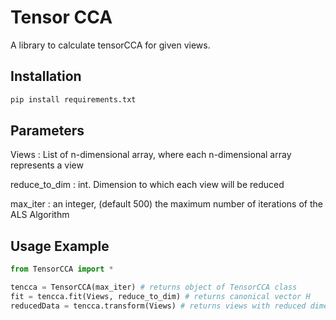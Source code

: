# Tensor CCA

A library to calculate tensorCCA for given views.

## Installation



```bash
pip install requirements.txt
```

## Parameters

Views : List of n-dimensional array, where each n-dimensional array represents a view

reduce_to_dim : int. Dimension to which each view will be reduced

max_iter : an integer, (default 500)
the maximum number of iterations of the ALS Algorithm 

## Usage Example

```python
from TensorCCA import * 

tencca = TensorCCA(max_iter) # returns object of TensorCCA class
fit = tencca.fit(Views, reduce_to_dim) # returns canonical vector H
reducedData = tencca.transform(Views) # returns views with reduced dimensions
```

